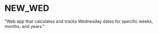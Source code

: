 # NEW_WED
"Web app that calculates and tracks Wednesday dates for specific weeks, months, and years."
